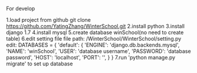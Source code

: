 For develop

1.load project from github
  git clone https://github.com/YatingZhang/WinterSchool.git
2.install python
3.install django 1.7
4.install mysql
5.create database winSchool(no need to create table)
6.edit setting file
  file path: /WinterSchool/WinterSchool/setting.py
  edit:
  DATABASES = {
    'default': {
        'ENGINE': 'django.db.backends.mysql',
        'NAME': 'winSchool',
        'USER': 'database username',
        'PASSWORD': 'database password',
        'HOST': 'localhost',
        'PORT': '',
    }
}
7.run 'python manage.py migrate' to set up database
